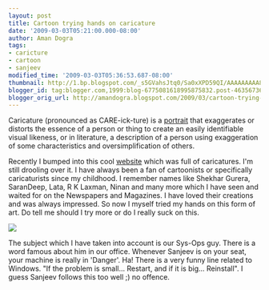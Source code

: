 ```yaml
---
layout: post
title: Cartoon trying hands on caricature
date: '2009-03-03T05:21:00.000-08:00'
author: Aman Dogra
tags:
- caricture
- cartoon
- sanjeev
modified_time: '2009-03-03T05:36:53.687-08:00'
thumbnail: http://1.bp.blogspot.com/_s5GVahsJtq0/Sa0xXPD59QI/AAAAAAAAA8M/gYT0C5x5t0w/s72-c/Sanjeev.jpg
blogger_id: tag:blogger.com,1999:blog-6775081618995875832.post-4635673662248914395
blogger_orig_url: http://amandogra.blogspot.com/2009/03/cartoon-trying-hands-on-caricature.html
---
```


Caricature (pronounced as CARE-ick-ture) is a [portrait](http://en.wikipedia.org/wiki/Portrait "Portrait") that
exaggerates or distorts the essence of a person or thing to create an
easily identifiable visual likeness, or in literature, a description of
a person using exaggeration of some characteristics and
oversimplification of others.
<!--more-->

Recently I bumped into this cool [website](http://www.tomrichmond.com/caricatures.php) which was full of caricatures. I'm still drooling over it. I have always been a fan of
cartoonists or specifically caricaturists since my childhood. I remember
names like Shekhar Gurera, SaranDeep, Lata, R K Laxman, Ninan and many
more which I have seen and waited for on the Newspapers and Magazines. I
have loved their creations and was always impressed. So now I myself
tried my hands on this form of art. Do tell me should I try more or do I
really suck on this.

[![](http://1.bp.blogspot.com/_s5GVahsJtq0/Sa0xXPD59QI/AAAAAAAAA8M/gYT0C5x5t0w/s320/Sanjeev.jpg)](http://1.bp.blogspot.com/_s5GVahsJtq0/Sa0xXPD59QI/AAAAAAAAA8M/gYT0C5x5t0w/s1600-h/Sanjeev.jpg)

The subject which I have taken into account is our Sys-Ops guy. There is
a word famous about him in our office. Whenever Sanjeev is on your seat,
your machine is really in 'Danger'. Ha! There is a very funny line
related to Windows. "If the problem is small... Restart, and if it is
big... Reinstall". I guess Sanjeev follows this too well ;) no offence.
